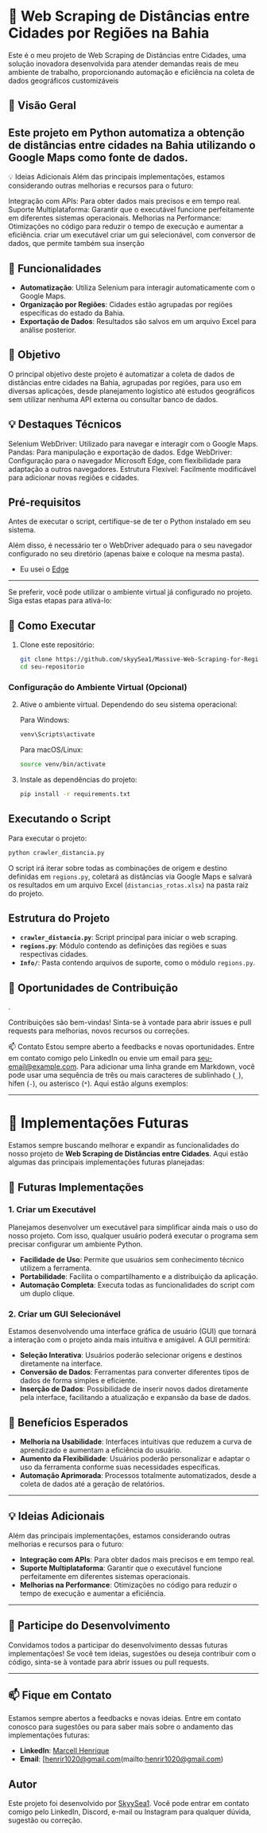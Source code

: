 

# 🌟 Web Scraping de Distâncias entre Cidades por Regiões na Bahia
Este é o meu projeto de Web Scraping de Distâncias entre Cidades, uma solução inovadora desenvolvida para atender demandas reais de meu ambiente de trabalho, proporcionando automação e eficiência na coleta de dados geográficos customizáveis
## 🚀 Visão Geral
Este projeto em Python automatiza a obtenção de distâncias entre cidades na Bahia utilizando o Google Maps como fonte de dados.
---
💡 Ideias Adicionais
Além das principais implementações, estamos considerando outras melhorias e recursos para o futuro:

Integração com APIs: Para obter dados mais precisos e em tempo real.
Suporte Multiplataforma: Garantir que o executável funcione perfeitamente em diferentes sistemas operacionais.
Melhorias na Performance: Otimizações no código para reduzir o tempo de execução e aumentar a eficiência.
criar um executável
criar um gui selecionável, com conversor de dados, que permite também sua inserção



## 🔧 Funcionalidades

- **Automatização**: Utiliza Selenium para interagir automaticamente com o Google Maps.
- **Organização por Regiões**: Cidades estão agrupadas por regiões específicas do estado da Bahia.
- **Exportação de Dados**: Resultados são salvos em um arquivo Excel para análise posterior.

## 🎯 Objetivo
O principal objetivo deste projeto é automatizar a coleta de dados de distâncias entre cidades na Bahia, agrupadas por regiões, para uso em diversas aplicações, desde planejamento logístico até estudos geográficos sem utilizar nenhuma API externa ou consultar banco de dados.

## 💡 Destaques Técnicos
Selenium WebDriver: Utilizado para navegar e interagir com o Google Maps.
Pandas: Para manipulação e exportação de dados.
Edge WebDriver: Configuração para o navegador Microsoft Edge, com flexibilidade para adaptação a outros navegadores.
Estrutura Flexível: Facilmente modificável para adicionar novas regiões e cidades.
## Pré-requisitos

Antes de executar o script, certifique-se de ter o Python instalado em seu sistema.

Além disso, é necessário ter o WebDriver adequado para o seu navegador configurado no seu diretório (apenas baixe e coloque na mesma pasta). 
- Eu usei o [Edge](https://developer.microsoft.com/en-us/microsoft-edge/tools/webdriver/?form=MA13LH)

---
Se preferir, você pode utilizar o ambiente virtual já configurado no projeto. Siga estas etapas para ativá-lo:
## 🚀 Como Executar

1. Clone este repositório:
   ```bash
   git clone https://github.com/skyySea1/Massive-Web-Scraping-for-Regional-City-Distances
   cd seu-repositorio
   ```
### Configuração do Ambiente Virtual (Opcional)
2. Ative o ambiente virtual. Dependendo do seu sistema operacional:

   Para Windows:
   ```bash
   venv\Scripts\activate
   ```

   Para macOS/Linux:
   ```bash
   source venv/bin/activate
   ```

3. Instale as dependências do projeto:
   ```bash
   pip install -r requirements.txt
   ```

## Executando o Script

Para executar o projeto:

```bash
python crawler_distancia.py
```

O script irá iterar sobre todas as combinações de origem e destino definidas em `regions.py`, coletará as distâncias via Google Maps e salvará os resultados em um arquivo Excel (`distancias_rotas.xlsx`) na pasta raiz do projeto.

## Estrutura do Projeto

- **`crawler_distancia.py`**: Script principal para iniciar o web scraping.
- **`regions.py`**: Módulo contendo as definições das regiões e suas respectivas cidades.
- **`Info/`**: Pasta contendo arquivos de suporte, como o módulo `regions.py`.

## 🌟 Oportunidades de Contribuição
.


Contribuições são bem-vindas! Sinta-se à vontade para abrir issues e pull requests para melhorias, novos recursos ou correções.



📫 Contato
Estou sempre aberto a feedbacks e novas oportunidades. Entre em contato comigo pelo LinkedIn ou envie um email para seu-email@example.com.
Para adicionar uma linha grande em Markdown, você pode usar uma sequência de três ou mais caracteres de sublinhado (`_`), hífen (`-`), ou asterisco (`*`). Aqui estão alguns exemplos:

---

# 🌟 Implementações Futuras

Estamos sempre buscando melhorar e expandir as funcionalidades do nosso projeto de **Web Scraping de Distâncias entre Cidades**. Aqui estão algumas das principais implementações futuras planejadas:

## 🚀 Futuras Implementações

### 1. Criar um Executável

Planejamos desenvolver um executável para simplificar ainda mais o uso do nosso projeto. Com isso, qualquer usuário poderá executar o programa sem precisar configurar um ambiente Python.

- **Facilidade de Uso**: Permite que usuários sem conhecimento técnico utilizem a ferramenta.
- **Portabilidade**: Facilita o compartilhamento e a distribuição da aplicação.
- **Automação Completa**: Executa todas as funcionalidades do script com um duplo clique.

### 2. Criar um GUI Selecionável

Estamos desenvolvendo uma interface gráfica de usuário (GUI) que tornará a interação com o projeto ainda mais intuitiva e amigável. A GUI permitirá:

- **Seleção Interativa**: Usuários poderão selecionar origens e destinos diretamente na interface.
- **Conversão de Dados**: Ferramentas para converter diferentes tipos de dados de forma simples e eficiente.
- **Inserção de Dados**: Possibilidade de inserir novos dados diretamente pela interface, facilitando a atualização e expansão da base de dados.

## 🎯 Benefícios Esperados

- **Melhoria na Usabilidade**: Interfaces intuitivas que reduzem a curva de aprendizado e aumentam a eficiência do usuário.
- **Aumento da Flexibilidade**: Usuários poderão personalizar e adaptar o uso da ferramenta conforme suas necessidades específicas.
- **Automação Aprimorada**: Processos totalmente automatizados, desde a coleta de dados até a geração de relatórios.

---

## 💡 Ideias Adicionais

Além das principais implementações, estamos considerando outras melhorias e recursos para o futuro:

- **Integração com APIs**: Para obter dados mais precisos e em tempo real.
- **Suporte Multiplataforma**: Garantir que o executável funcione perfeitamente em diferentes sistemas operacionais.
- **Melhorias na Performance**: Otimizações no código para reduzir o tempo de execução e aumentar a eficiência.

---

## 🌟 Participe do Desenvolvimento

Convidamos todos a participar do desenvolvimento dessas futuras implementações! Se você tem ideias, sugestões ou deseja contribuir com o código, sinta-se à vontade para abrir issues ou pull requests.

---

## 📫 Fique em Contato

Estamos sempre abertos a feedbacks e novas ideias. Entre em contato conosco para sugestões ou para saber mais sobre o andamento das implementações futuras:

- **LinkedIn**: [Marcell Henrique](linkedin.com/in/henrir1)
- **Email**: [henrir1020@gmail.com(mailto:henrir1020@gmail.com)


## Autor

Este projeto foi desenvolvido por [SkyySea1](https://github.com/skyySea1). Você pode entrar em contato comigo pelo LinkedIn, Discord, e-mail ou Instagram para qualquer dúvida, sugestão ou correção.





